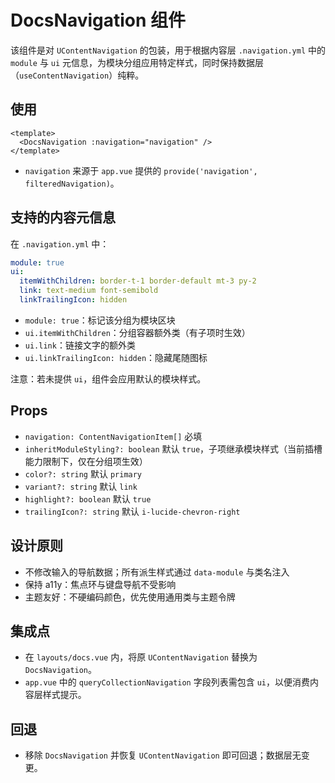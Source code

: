 # DocsNavigation 组件

该组件是对 `UContentNavigation` 的包装，用于根据内容层
`.navigation.yml` 中的 `module` 与 `ui`
元信息，为模块分组应用特定样式，同时保持数据层（`useContentNavigation`）纯粹。

## 使用

```vue
<template>
  <DocsNavigation :navigation="navigation" />
</template>
```

- `navigation` 来源于 `app.vue` 提供的
  `provide('navigation', filteredNavigation)`。

## 支持的内容元信息

在 `.navigation.yml` 中：

```yml
module: true
ui:
  itemWithChildren: border-t-1 border-default mt-3 py-2
  link: text-medium font-semibold
  linkTrailingIcon: hidden
```

- `module: true`：标记该分组为模块区块
- `ui.itemWithChildren`：分组容器额外类（有子项时生效）
- `ui.link`：链接文字的额外类
- `ui.linkTrailingIcon: hidden`：隐藏尾随图标

注意：若未提供 `ui`，组件会应用默认的模块样式。

## Props

- `navigation: ContentNavigationItem[]` 必填
- `inheritModuleStyling?: boolean` 默认
  `true`，子项继承模块样式（当前插槽能力限制下，仅在分组项生效）
- `color?: string` 默认 `primary`
- `variant?: string` 默认 `link`
- `highlight?: boolean` 默认 `true`
- `trailingIcon?: string` 默认 `i-lucide-chevron-right`

## 设计原则

- 不修改输入的导航数据；所有派生样式通过 `data-module`
  与类名注入
- 保持 a11y：焦点环与键盘导航不受影响
- 主题友好：不硬编码颜色，优先使用通用类与主题令牌

## 集成点

- 在 `layouts/docs.vue` 内，将原 `UContentNavigation` 替换为
  `DocsNavigation`。
- `app.vue` 中的 `queryCollectionNavigation` 字段列表需包含
  `ui`，以便消费内容层样式提示。

## 回退

- 移除 `DocsNavigation` 并恢复 `UContentNavigation`
  即可回退；数据层无变更。
